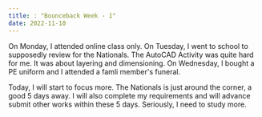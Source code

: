 ```yaml
---
title: : "Bounceback Week - 1"
date: 2022-11-10
---
```


On Monday, I attended online class only.
On Tuesday, I went to school to supposedly review for the Nationals. The AutoCAD Activity was quite hard for me. It was about layering and dimensioning.
On Wednesday, I bought a PE uniform and I attended a famli member's funeral.

Today, I will start to focus more. The Nationals is just around the corner, a good 5 days away.
I will also complete my requirements and will advance submit other works within these 5 days. 
Seriously, I need to study more.

